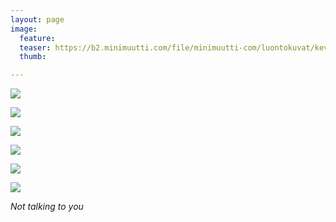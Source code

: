 ```yaml
---
layout: page
image:
  feature:
  teaser: https://b2.minimuutti.com/file/minimuutti-com/luontokuvat/kev%C3%A4t/4/DS51679-245px.jpg
  thumb:

---
```


[![](https://b2.minimuutti.com/file/minimuutti-com/luontokuvat/kev%C3%A4t/4/DS51649-800px.jpg)](https://dl.dropboxusercontent.com/sh/ea1wtnz7z734o12/AABKik0oyp-cdG5zxF_VePnVa/luontokuvat/kev%C3%A4t/4/DS51649.jpg)

[![](https://b2.minimuutti.com/file/minimuutti-com/luontokuvat/kev%C3%A4t/4/DS51645-800px.jpg)](https://dl.dropboxusercontent.com/sh/ea1wtnz7z734o12/AAAytgUkNMXbzhcrvGMzNDw0a/luontokuvat/kev%C3%A4t/4/DS51645.jpg)

[![](https://b2.minimuutti.com/file/minimuutti-com/luontokuvat/kev%C3%A4t/4/DS51663-800px.jpg)](https://dl.dropboxusercontent.com/sh/ea1wtnz7z734o12/AABzgLflve5YYc9wSMTD4AApa/luontokuvat/kev%C3%A4t/4/DS51663.jpg)

[![](https://b2.minimuutti.com/file/minimuutti-com/luontokuvat/kev%C3%A4t/4/DS51667-800px.jpg)](https://dl.dropboxusercontent.com/sh/ea1wtnz7z734o12/AAA7ArqMK38ypAoCNKWbLf8Na/luontokuvat/kev%C3%A4t/4/DS51667.jpg)

[![](https://b2.minimuutti.com/file/minimuutti-com/luontokuvat/kev%C3%A4t/4/DS51673-800px.jpg)](https://dl.dropboxusercontent.com/sh/ea1wtnz7z734o12/AADSTB6pHMhCBJlbj0tAaf1da/luontokuvat/kev%C3%A4t/4/DS51673.jpg)

[![](https://b2.minimuutti.com/file/minimuutti-com/luontokuvat/kev%C3%A4t/4/DS51679-800px.jpg)](https://dl.dropboxusercontent.com/sh/ea1wtnz7z734o12/AACse7FymWS-2V80fNR82EPaa/luontokuvat/kev%C3%A4t/4/DS51679.jpg)

*Not talking to you*